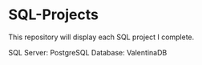 # SQL-Projects
This repository will display each SQL project I complete.

SQL Server: PostgreSQL
Database: ValentinaDB
